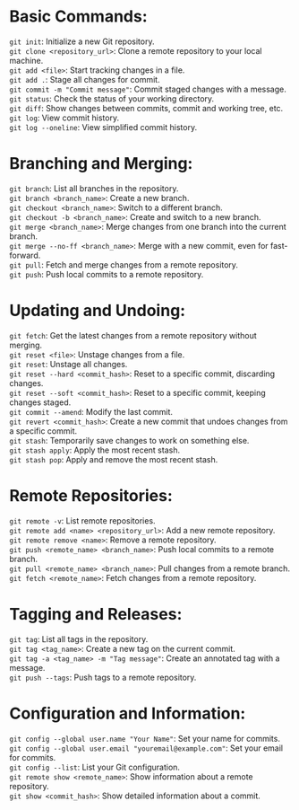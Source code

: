 # Basic Commands:

`git init`: Initialize a new Git repository.  
`git clone <repository_url>`: Clone a remote repository to your local machine.  
`git add <file>`: Start tracking changes in a file.  
`git add .`: Stage all changes for commit.  
`git commit -m "Commit message"`: Commit staged changes with a message.  
`git status`: Check the status of your working directory.  
`git diff`: Show changes between commits, commit and working tree, etc.  
`git log`: View commit history.  
`git log --oneline`: View simplified commit history.  

# Branching and Merging:

`git branch`: List all branches in the repository.  
`git branch <branch_name>`: Create a new branch.  
`git checkout <branch_name>`: Switch to a different branch.  
`git checkout -b <branch_name>`: Create and switch to a new branch.  
`git merge <branch_name>`: Merge changes from one branch into the current branch.  
`git merge --no-ff <branch_name>`: Merge with a new commit, even for fast-forward.  
`git pull`: Fetch and merge changes from a remote repository.  
`git push`: Push local commits to a remote repository.  

# Updating and Undoing:

`git fetch`: Get the latest changes from a remote repository without merging.  
`git reset <file>`: Unstage changes from a file.  
`git reset`: Unstage all changes.  
`git reset --hard <commit_hash>`: Reset to a specific commit, discarding changes.  
`git reset --soft <commit_hash>`: Reset to a specific commit, keeping changes staged.  
`git commit --amend`: Modify the last commit.  
`git revert <commit_hash>`: Create a new commit that undoes changes from a specific commit.  
`git stash`: Temporarily save changes to work on something else.  
`git stash apply`: Apply the most recent stash.  
`git stash pop`: Apply and remove the most recent stash.  

# Remote Repositories:

`git remote -v`: List remote repositories.  
`git remote add <name> <repository_url>`: Add a new remote repository.  
`git remote remove <name>`: Remove a remote repository.  
`git push <remote_name> <branch_name>`: Push local commits to a remote branch.  
`git pull <remote_name> <branch_name>`: Pull changes from a remote branch.  
`git fetch <remote_name>`: Fetch changes from a remote repository.  

# Tagging and Releases:

`git tag`: List all tags in the repository.  
`git tag <tag_name>`: Create a new tag on the current commit.  
`git tag -a <tag_name> -m "Tag message"`: Create an annotated tag with a message.  
`git push --tags`: Push tags to a remote repository.  

# Configuration and Information:

`git config --global user.name "Your Name"`: Set your name for commits.  
`git config --global user.email "youremail@example.com"`: Set your email for commits.  
`git config --list`: List your Git configuration.  
`git remote show <remote_name>`: Show information about a remote repository.  
`git show <commit_hash>`: Show detailed information about a commit.